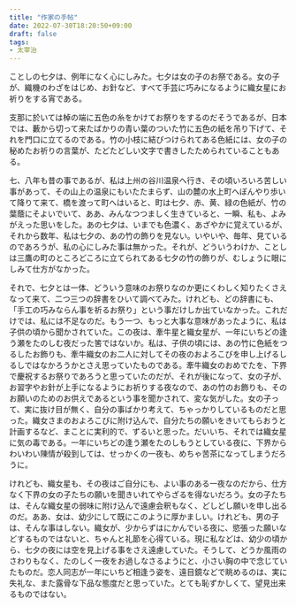 ```yaml
---
title: "作家の手帖"
date: 2022-07-30T18:20:50+09:00
draft: false
tags:
- 太宰治
---
```


ことしの七夕は、例年になく心にしみた。七夕は女の子のお祭である。女の子が、織機のわざをはじめ、お針など、すべて手芸に巧みになるように織女星にお祈りをする宵である。

支那に於いては棹の端に五色の糸をかけてお祭りをするのだそうであるが、日本では、藪から切って来たばかりの青い葉のついた竹に五色の紙を吊り下げて、それを門口に立てるのである。竹の小枝に結びつけられてある色紙には、女の子の秘めたお祈りの言葉が、たどたどしい文字で書きしたためられていることもある。

七、八年も昔の事であるが、私は上州の谷川温泉へ行き、その頃いろいろ苦しい事があって、その山上の温泉にもいたたまらず、山の麓の水上町へぼんやり歩いて降りて来て、橋を渡って町へはいると、町は七夕、赤、黄、緑の色紙が、竹の葉蔭にそよいでいて、ああ、みんなつつましく生きていると、一瞬、私も、よみがえった思いをした。あの七夕は、いまでも色濃く、あざやかに覚えているが、それから数年、私は七夕の、あの竹の飾りを見ない。いやいや、毎年、見ているのであろうが、私の心にしみた事は無かった。それが、どういうわけか、ことしは三鷹の町のところどころに立てられてある七夕の竹の飾りが、むしょうに眼にしみて仕方がなかった。

それで、七夕とは一体、どういう意味のお祭りなのか更にくわしく知りたくさえなって来て、二つ三つの辞書をひいて調べてみた。けれども、どの辞書にも、「手工の巧みならん事を祈るお祭り」という事だけしか出ていなかった。これだけでは、私には不足なのだ。もう一つ、もっと大事な意味があったように、私は子供の頃から聞かされていた。この夜は、牽牛星と織女星が、一年にいちどの逢う瀬をたのしむ夜だった筈ではないか。私は、子供の頃には、あの竹に色紙をつるしたお飾りも、牽牛織女のお二人に対してその夜のおよろこびを申し上げるしるしではなかろうかとさえ思っていたものである。牽牛織女のおめでたを、下界で慶祝するお祭りであろうと思っていたのだが、それが後になって、女の子が、お習字やお針が上手になるようにお祈りする夜なので、あの竹のお飾りも、そのお願いのためのお供えであるという事を聞かされて、変な気がした。女の子って、実に抜け目が無く、自分の事ばかり考えて、ちゃっかりしているものだと思った。織女さまのおよろこびに附け込んで、自分たちの願いをきいてもらおうと計画するなど、まことに実利的で、ずるいと思った。だいいち、それでは織女星に気の毒である。一年にいちどの逢う瀬をたのしもうとしている夜に、下界からわいわい陳情が殺到しては、せっかくの一夜も、めちゃ苦茶になってしまうだろうに。

けれども、織女星も、その夜はご自分にも、よい事のある一夜なのだから、仕方なく下界の女の子たちの願いを聞きいれてやらざるを得ないだろう。女の子たちは、そんな織女星の弱味に附け込んで遠慮会釈もなく、どしどし願いを申し出るのだ。ああ、女は、幼少にして既にこのように厚かましい。けれども、男の子は、そんな事はしない。織女が、少からずはにかんでいる夜に、慾張った願いなどするものではないと、ちゃんと礼節を心得ている。現に私などは、幼少の頃から、七夕の夜には空を見上げる事をさえ遠慮していた。そうして、どうか風雨のさわりもなく、たのしく一夜をお過しなさるようにと、小さい胸の中で念じていたものだ。恋人同志が一年にいちど相逢う姿を、遠目鏡などで眺めるのは、実に失礼な、また露骨な下品な態度だと思っていた。とても恥ずかしくて、望見出来るものではない。